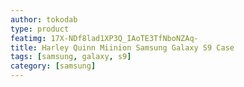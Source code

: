 ```yaml
---
author: tokodab
type: product
featimg: 17X-NDf8lad1XP3Q_IAoTE3TfNboNZAq-
title: Harley Quinn Miinion Samsung Galaxy S9 Case
tags: [samsung, galaxy, s9]
category: [samsung]
---
```


